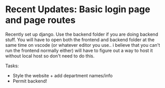 # Recent Updates: Basic login page and page routes

Recently set up django. Use the backend folder if you are doing backend stuff. You will have to open both the frontend and backend folder at the same time on vscode (or whatever editor you use.. i believe that you can't run the frontend normally either) will have to figure out a way to host it without local host so don't need to do this.

Tasks:
- Style the website + add department names/info
- Permit backend!

